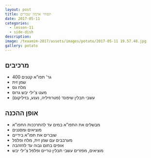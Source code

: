 ```yaml
---
layout: post
title: תפוחי אדמה שבורים
date: 2017-05-11
categories:
  - lesson-11
  - side-dish
description: 
image: /teaamim-2017/assets/images/potato/2017-05-11 19.57.48.jpg
gallery: potato
---
```


## מרכיבים

- 400 גר' תפו”א קטנים
- שמן זית
- מלח גס
- מעט צ'ילי יבש גרוס
- עשבי תבלין שיפונד (פטרוזיליה, נענע, בזיליקום)

## אופן ההכנה

- מבשלים את התפו”א במים עד להתרככות התפו”א
- מוציאים ומסננים
- שוברים את תפו”א בידיים
- מערבבים עם שמן זית, מלח ופלפל
- אופים בחום גבוה עד להזהבה
- מוציאים, מפזרים עשבי תבלין טריים ופלפל צ'ילי יבש
